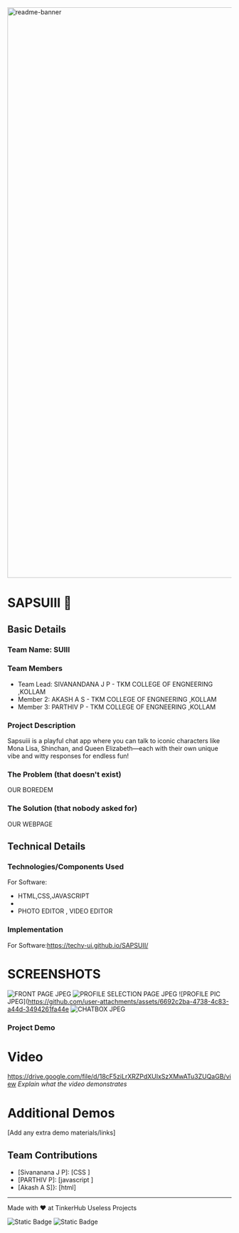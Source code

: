 <img width="1280" alt="readme-banner" src="https://github.com/user-attachments/assets/35332e92-44cb-425b-9dff-27bcf1023c6c">

# SAPSUIII 🎯


## Basic Details
### Team Name: SUIII


### Team Members
- Team Lead: SIVANANDANA J P - TKM COLLEGE OF ENGNEERING ,KOLLAM
- Member 2: AKASH A S -  TKM COLLEGE OF ENGNEERING ,KOLLAM
- Member 3: PARTHIV P -  TKM COLLEGE OF ENGNEERING ,KOLLAM

### Project Description
Sapsuiii is a playful chat app where you can talk to iconic characters like Mona Lisa, Shinchan, and Queen Elizabeth—each with their own unique vibe and witty responses for endless fun!

### The Problem (that doesn't exist)
OUR BOREDEM

### The Solution (that nobody asked for)
OUR WEBPAGE

## Technical Details
### Technologies/Components Used
For Software:
- HTML,CSS,JAVASCRIPT
- 
- PHOTO EDITOR , VIDEO EDITOR 

### Implementation
For Software:https://techy-ui.github.io/SAPSUII/


# SCREENSHOTS
![FRONT PAGE JPEG](https://github.com/user-attachments/assets/b90456de-416a-4a90-b2e1-937d54c60eb3)
![PROFILE SELECTION PAGE JPEG](https://github.com/user-attachments/assets/6103eefd-8e82-4d98-9dc8-159c2a08f12b)
![PROFILE PIC JPEG](https://github.com/user-attachments/assets/6692c2ba-4738-4c83-a44d-3494261fa44e
![CHATBOX JPEG](https://github.com/user-attachments/assets/7e70c4ac-d1cb-4bca-9e0f-817276f06987)


### Project Demo
# Video
https://drive.google.com/file/d/18cF5ziLrXRZPdXUIxSzXMwATu3ZUQaGB/view
*Explain what the video demonstrates*

# Additional Demos
[Add any extra demo materials/links]

## Team Contributions
- [Sivananana J P]: [CSS ]
- [PARTHIV P]: [javascript ]
- [Akash A S]}: [html]

---
Made with ❤️ at TinkerHub Useless Projects 

![Static Badge](https://img.shields.io/badge/TinkerHub-24?color=%23000000&link=https%3A%2F%2Fwww.tinkerhub.org%2F)
![Static Badge](https://img.shields.io/badge/UselessProject--24-24?link=https%3A%2F%2Fwww.tinkerhub.org%2Fevents%2FQ2Q1TQKX6Q%2FUseless%2520Projects)




